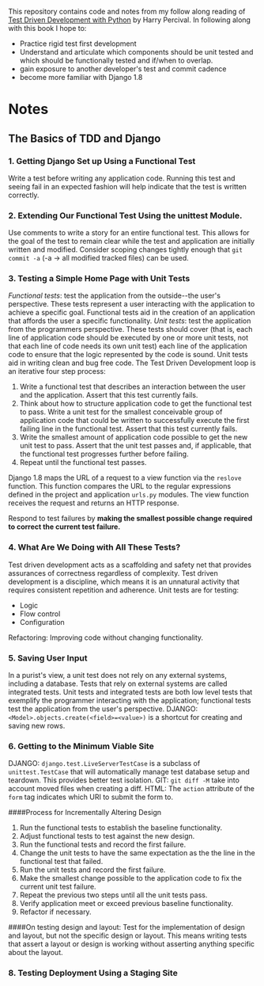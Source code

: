 This repository contains code and notes from my follow along reading of [Test Driven Development with Python](http://shop.oreilly.com/product/0636920029533.do) by Harry Percival. In following along with this book I hope to:

 - Practice rigid test first development
 - Understand and articulate which components should be unit tested and which should be functionally tested and if/when to overlap.
 - gain exposure to another developer's test and commit cadence
 - become more familiar with Django 1.8


# Notes
## The Basics of TDD and Django
### 1. Getting Django Set up Using a Functional Test
Write a test before writing any application code. Running this test and seeing fail in an expected fashion will help indicate that the test
is written correctly.
### 2. Extending Our Functional Test Using the unittest Module.
Use comments to write a story for an entire functional test. This allows
for the goal of the test to remain clear while the test and application
are initially written and modified. Consider scoping changes tightly
enough that `git commit -a` (-a -> all modified tracked files) can be
used.
### 3. Testing a Simple Home Page with Unit Tests
*Functional tests*: test the application from the outside--the user's perspective. These tests represent a user interacting with the
application to achieve a specific goal. Functional tests aid in the
creation of an application that affords the user a specific
functionality.
*Unit tests*: test the application from the programmers perspective.
These tests should cover (that is, each line of application code should
be executed by one or more unit tests, not that each line of code needs
its own unit test) each line of the application code to ensure
that the logic represented by the code is sound. Unit tests aid in
writing clean and bug free code.
The Test Driven Development loop is an iterative four step process:

1. Write a functional test that describes an interaction between the
user and the application. Assert that this test currently fails.
2. Think about how to structure application code to get the functional
test to pass. Write a unit test for the smallest conceivable group of application code that could be written to successfully execute the first
failing line in the functional test. Assert that this test currently
fails.
3. Write the smallest amount of application code possible to get the
new unit test to pass. Assert that the unit test passes and, if
applicable, that the functional test progresses further before failing.
4. Repeat until the functional test passes.

Django 1.8 maps the URL of a request to a view function via the
`reslove` function. This function compares the URL to the regular
expressions defined in the project and application `urls.py` modules.
The view function receives the request and returns an HTTP response.

Respond to test failures by **making the smallest possible change**
**required to correct the current test failure.**
### 4. What Are We Doing with All These Tests?
Test driven development acts as a scaffolding and safety net that
provides assurances of correctness regardless of complexity.
Test driven development is a discipline, which means it is an unnatural
activity that requires consistent repetition and adherence.
Unit tests are for testing:
 - Logic
 - Flow control
 - Configuration

Refactoring: Improving code without changing functionality.

### 5. Saving User Input
In a purist's view, a unit test does not rely on any external systems,
including a database. Tests that rely on external systems are called
integrated tests. Unit tests and integrated tests are both low level
tests that exemplify the programmer interacting with the application;
functional tests test the application from the user's perspective.
DJANGO: `<Model>.objects.create(<field>=<value>)` is a shortcut for
creating and saving new rows.

### 6. Getting to the Minimum Viable Site
DJANGO: `django.test.LiveServerTestCase` is a subclass of
`unittest.TestCase` that will automatically manage test database setup
and teardown. This provides better test isolation.
GIT: `git diff -M` take into account moved files when creating a diff.
HTML: The `action` attribute of the `form` tag indicates which URI to
submit the form to.

####Process for Incrementally Altering Design

1. Run the functional tests to establish the baseline functionality.
1. Adjust functional tests to test against the new design.
1. Run the functional tests and record the first failure.
1. Change the unit tests to have the same expectation as the
the line in the functional test that failed.
1. Run the unit tests and record the first failure.
1. Make the smallest change possible to the application code to fix the
current unit test failure.
1. Repeat the previous two steps until all the unit tests pass.
1. Verify application meet or exceed previous baseline functionality.
1. Refactor if necessary.

####On testing design and layout:
Test for the implementation of design and layout, but not the specific
design or layout. This means writing tests that assert a layout or
design is working without asserting anything specific about the layout.

### 8. Testing Deployment Using a Staging Site
